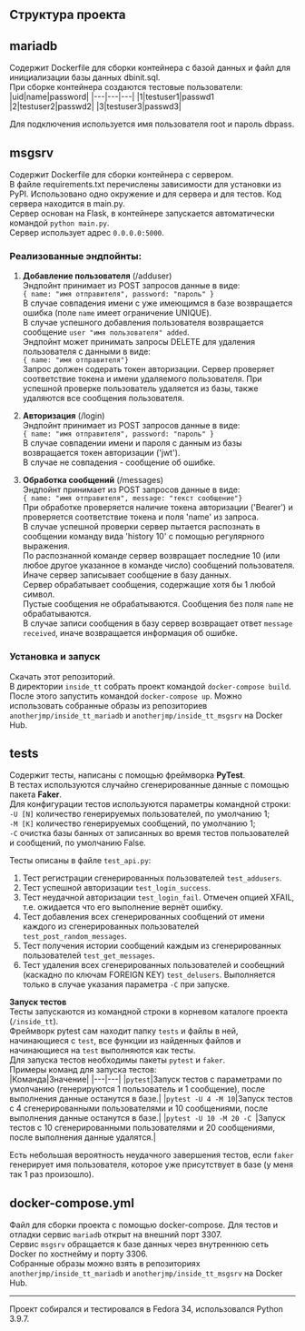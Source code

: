 ## Структура проекта

## mariadb
Содержит Dockerfile для сборки контейнера с базой данных и файл для инициализации базы данных dbinit.sql.  
При сборке контейнера создаются тестовые пользователи:  
|uid|name|password|
|---|---|---|
|1|testuser1|passwd1
|2|testuser2|passwd2|
|3|testuser3|passwd3|

Для подключения используется имя пользователя root и пароль dbpass.

## msgsrv
Содержит Dockerfile для сборки контейнера с сервером.   
В файле requirements.txt перечислены зависимости для установки из PyPI. Использовано одно окружение и для сервера и для тестов. Код сервера находится в main.py.  
Сервер основан на Flask, в контейнере запускается автоматически командой `python main.py`.  
Сервер использует адрес `0.0.0.0:5000`.  

### Реализованные эндпойнты:  
1. **Добавление пользователя** (/adduser)    
Эндпойнт принимает из POST запросов данные в виде:  
`{ name: "имя отправителя", password: "пароль" }`   
В случае совпадения имени с уже имеющимся в базе возвращается ошибка (поле `name` имеет ограничение UNIQUE).   
В случае успешного добавления пользователя возвращается сообщение `user "имя пользователя" added`.   
Эндпойнт может принимать запросы DELETE для удаления пользователя с данными в виде:    
`{ name: "имя отправителя"}`    
Запрос должен содерать токен авторизации. Сервер проверяет соответствие токена и имени удаляемого пользователя. При успешной проверке пользователь удаляется из базы, также удаляются все сообщения пользователя.    

2. **Авторизация** (/login)  
Эндпойнт принимает из POST запросов данные в виде:  
`{ name: "имя отправителя", password: "пароль" }`  
В случае совпадении имени и пароля с данным из базы возвращается токен авторизации ('jwt').  
В случае не совпадения - сообщение об ошибке.  
  
3. **Обработка сообщений** (/messages)  
Эндпойнт принимает из POST запросов данные в виде:  
`{ name: "имя отправителя", message: "текст сообщение"}`  
При обработке проверяется наличие токена авторизации ('Bearer') и проверяется соответствие токена и поля 'name' из запроса.   
В случае успешной проверки сервер пытается распознать в сообщении команду вида 'history 10' с помощью регулярного выражения.  
По распознанной команде сервер возвращает последние 10 (или любое другое указанное в команде число) сообщений пользователя.  
Иначе сервер записывает сообщение в базу данных.  
Сервер обрабатывает сообщения, содержащие хотя бы 1 любой символ.   
Пустые сообщения не обрабатываются. Сообщения без поля `name` не обрабатываются.  
В случае записи сообщения в базу сервер возвращает ответ `message received`, иначе возвращается информация об ошибке.

### Установка и запуск
Скачать этот репозиторий.  
В директории `inside_tt` собрать проект командой `docker-compose build`.
После этого запустить командой `docker-compose up`.
Можно использовать собранные образы из репозиториев `anotherjmp/inside_tt_mariadb` и `anotherjmp/inside_tt_msgsrv` на Docker Hub.


## tests
Содержит тесты, написаны с помощью фреймворка **PyTest**.   
В тестах используются случайно сгенерированные данные с помощью пакета **Faker**.  
Для конфигурации тестов используются параметры командной строки:  
`-U [N]` количество генерируемых пользователей, по умолчанию 1;  
`-M [K]` количество генерируемых сообщений, по умолчанию 1;  
`-C` очистка базы банных от записанных во время тестов пользователей и сообщений, по умолчанию False.  
   
Тесты описаны в файле `test_api.py`:  
1. Тест регистрации сгенерированных пользователей `test_addusers`.
2. Тест успешной авторизации `test_login_success`.  
3. Тест неудачной авторизации `test_login_fail`. Отмечен опцией XFAIL, т.е. ожидается что его выполнение вернёт ошибку.  
4. Тест добавления всех сгенерированных сообщений от имени каждого из сгенерированных пользователей `test_post_random_messages`.  
5. Тест получения истории сообщений каждым из сгенерированных пользователей `test_get_messages`.  
6. Тест удаления всех сгенерированных пользователей и сообещний (каскадно по ключам FOREIGN KEY) `test_delusers`. Выполняется только в случае указания параметра `-C` при запуске.

**Запуск тестов**   
Тесты запускаются из командной строки в корневом каталоге проекта (`/inside_tt`).   
Фреймворк pytest сам находит папку `tests` и файлы в ней, начинающиеся с `test`, все функции из найденных файлов и начинающиеся на `test` выполняются как тесты.   
Для запуска тестов необходимы пакеты `pytest` и `faker`.    
Примеры команд для запуска тестов:    
|Команда|Значение|
|---|---|
|`pytest`|Запуск тестов с параметрами по умолчанию (генерируются 1 пользователь и 1 сообщение), после выполнения данные останутся в базе.|
|`pytest -U 4 -M 10`|Запуск тестов с 4 сгенерированными пользователями и 10 сообщениями, после выполнения данные останутся в базе.|
|`pytest -U 10 -M 20 -C `|Запуск тестов с 10 сгенерированными пользователями и 20 сообщениями, после выполнения данные удалятся.|   

Есть небольшая вероятность неудачного завершения тестов, если `faker` генерирует имя пользователя, которое уже присутствует в базе (у меня так 1 раз произошло).

## docker-compose.yml    
Файл для сборки проекта с помощью docker-compose. Для тестов и отладки сервис `mariadb` открыт на внешний порт 3307.  
Сервис `msgsrv` обращается к базе данных через внутреннюю сеть Docker по хостнейму и порту 3306.  
Собранные образы можно взять в репозиториях `anotherjmp/inside_tt_mariadb` и `anotherjmp/inside_tt_msgsrv` на Docker Hub.

---
Проект собирался и тестировался в Fedora 34, использовался Python 3.9.7.


